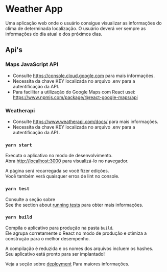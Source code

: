 # Weather App

Uma aplicação web onde o usuário consigue visualizar as
informações do clima de determinada localização. O usuário deverá ver sempre as informações
do dia atual e dos próximos dias.

## Api's

### Maps JavaScript API

- Consulte https://console.cloud.google.com para mais informações.
- Necessita da chave KEY localizada no arquivo .env para a autentificação da API.
- Para facilitar a utilização do Google Maps com React usei: https://www.npmjs.com/package/@react-google-maps/api

### Weatherapi

- Consulte https://www.weatherapi.com/docs/ para mais informações.
- Necessita da chave KEY localizada no arquivo .env para a autentificação da API .

### `yarn start`

Executa o aplicativo no modo de desenvolvimento.\
Abra [http://localhost:3000](http://localhost:3000) para visualizá-lo no navegador.

A página será recarregada se você fizer edições. \
Você também verá quaisquer erros de lint no console.

### `yarn test`

Consulte a seção sobre \
See the section about [running tests](https://facebook.github.io/create-react-app/docs/running-tests) para obter mais informações.

### `yarn build`

Compila o aplicativo para produção na pasta `build`. \
Ele agrupa corretamente o React no modo de produção e otimiza a construção para o melhor desempenho.

A compilação é reduzida e os nomes dos arquivos incluem os hashes. \
Seu aplicativo está pronto para ser implantado!

Veja a seção sobre [deployment](https://facebook.github.io/create-react-app/docs/deployment) Para maiores informações.
